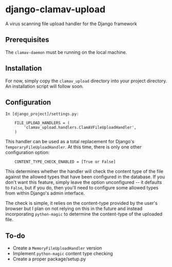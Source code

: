 # django-clamav-upload
A virus scanning file upload handler for the Django framework

## Prerequisites

The ``clamav-daemon`` must be running on the local machine.

## Installation

For now, simply copy the ``clamav_upload`` directory into your project directory. An installation script will follow soon.

## Configuration

    In [django_project]/settings.py:

        FILE_UPLOAD_HANDLERS = (
            'clamav_upload.handlers.ClamAVFileUploadHandler',
        )

This handler can be used as a total replacement for Django's ``TemporaryFileUploadHandler``. At this time, there is only one other configuration option:

        CONTENT_TYPE_CHECK_ENABLED = [True or False]

This determines whether the handler will check the content type of the file against the allowed types that have been configured in the database. If you don't want this feature, simply leave the option unconfigured -- it defaults to ``False``, but if you do, then you'll need to configure some allowed types from within Django's admin interface.

The check is simple, it relies on the content-type provided by the user's browser but I plan on not relying on this in the future and instead incorporating ``python-magic`` to determine the content-type of the uploaded file.


## To-do

* Create a ``MemoryFileUploadHandler`` version
* Implement ``python-magic`` content type checking 
* Create a proper package/setup.py

